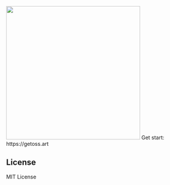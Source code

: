 <img src="https://user-images.githubusercontent.com/914329/159120969-d70acd3d-ced2-424c-aaad-9a66e1ecb8a7.png" width="360px"/>
Get start: https://getoss.art

## License

MIT License
